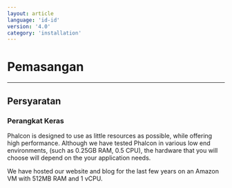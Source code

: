 ```yaml
---
layout: article
language: 'id-id'
version: '4.0'
category: 'installation'
---
```

# Pemasangan

* * *

## Persyaratan

### Perangkat Keras

Phalcon is designed to use as little resources as possible, while offering high performance. Although we have tested Phalcon in various low end environments, (such as 0.25GB RAM, 0.5 CPU), the hardware that you will choose will depend on the your application needs.

We have hosted our website and blog for the last few years on an Amazon VM with 512MB RAM and 1 vCPU.
